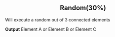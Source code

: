 <h2 style="text-align:center;"> Random(30%)</h2>

Will execute a random out of 3 connected elements
<br>

**Output**
Element A or Element B or Element C
<br>

